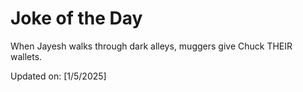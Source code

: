# Joke of the Day

<!-- #joke -->
When Jayesh walks through dark alleys, muggers give Chuck THEIR wallets.

Updated on: [1/5/2025]
<!-- #jokeEnd -->